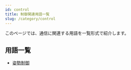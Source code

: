 ```yaml
---
id: control
title: 制御関連用語一覧
slug: /category/control
---
```


このページでは、通信に関連する用語を一覧形式で紹介します。

## 用語一覧

- [姿勢制御](/docs/control/atitude-control)
